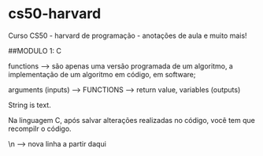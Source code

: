 # cs50-harvard
Curso CS50 - harvard de programação - anotações de aula e muito mais!


##MODULO 1: C

functions --> são apenas uma versão programada de um algoritmo, a implementação de um algoritmo em código, em software;

arguments (inputs) --> FUNCTIONS --> return value, variables (outputs)

String is text.

Na linguagem C, após salvar alterações realizadas no código, você tem que recompilr o código.

\n --> nova linha a partir daqui